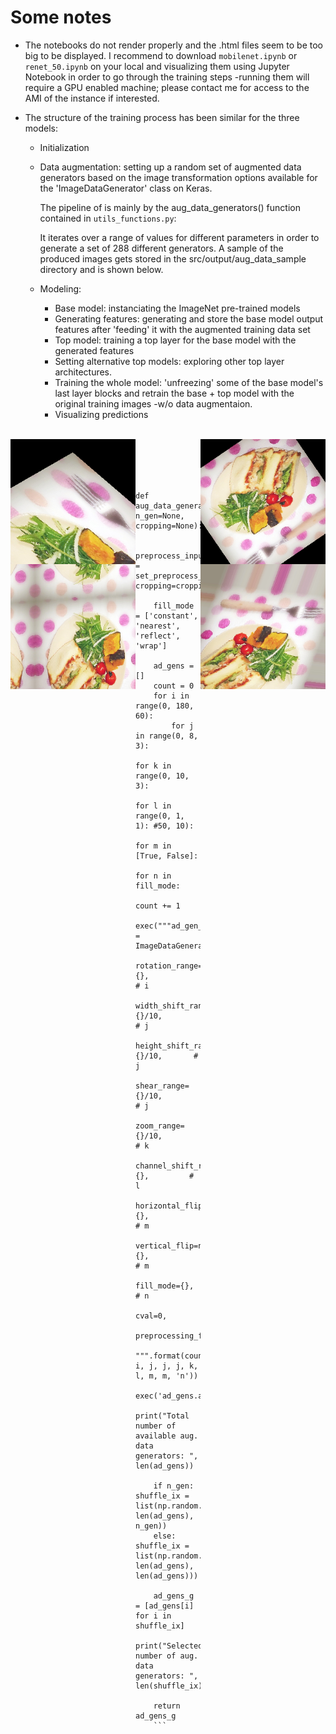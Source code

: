 # Some notes

- The notebooks do not render properly and the .html files seem to be too big to be displayed. I recommend to download ```mobilenet.ipynb``` or ```renet_50.ipynb``` on your local and visualizing them using Jupyter Notebook in order to go through the training steps -running them will require a GPU enabled machine; please contact me for access to the AMI of the instance if interested.

- The structure of the training process has been similar for the three models:

  - Initialization

  - Data augmentation: setting up a random set of augmented data generators based on the image transformation options available for the 'ImageDataGenerator' class on Keras.

    The pipeline of is mainly by the aug_data_generators() function contained in ```utils_functions.py```:

    It iterates over a range of values for different parameters in order to generate a set of 288 different generators. A sample of the produced images gets stored in the src/output/aug_data_sample directory and is shown below.
    
  - Modeling:
    - Base model: instanciating the ImageNet pre-trained models
    - Generating features: generating and store the base model output features after 'feeding' it with the augmented training data set
    - Top model: training a top layer for the base model with the generated features
    - Setting alternative top models: exploring other top layer architectures.
    - Training the whole model: 'unfreezing' some of the base model's last layer blocks and retrain the base + top model with the original training images -w/o data augmentaion.
    - Visualizing predictions<br /><br />

<img align="left" width="200" height="200" src="https://github.com/blancaag/ss_image_class/blob/building_blocks/src/output/aug_data_sample/_0_2276.png">
<img align="right" width="200" height="200" src="https://github.com/blancaag/ss_image_class/blob/building_blocks/src/output/aug_data_sample/_0_5265.png">
<img align="left" width="200" height="200" src="https://github.com/blancaag/ss_image_class/blob/building_blocks/src/output/aug_data_sample/_0_5310.png">
<img align="right" width="200" height="200" src="https://github.com/blancaag/ss_image_class/blob/building_blocks/src/output/aug_data_sample/_0_8934.png"><br /><br /><br /><br />

  ```
  def aug_data_generators(model, n_gen=None, cropping=None):

      preprocess_input = set_preprocess_input_function(model=model, cropping=cropping)

      fill_mode = ['constant', 'nearest', 'reflect', 'wrap']

      ad_gens = []
      count = 0
      for i in range(0, 180, 60):
          for j in range(0, 8, 3):
              for k in range(0, 10, 3):
                  for l in range(0, 1, 1): #50, 10):
                      for m in [True, False]:
                          for n in fill_mode:
                              count += 1
                              exec("""ad_gen_{} = ImageDataGenerator(
                                      rotation_range={},              # i
                                      width_shift_range={}/10,        # j
                                      height_shift_range={}/10,       # j
                                      shear_range={}/10,              # j
                                      zoom_range={}/10,               # k
                                      channel_shift_range={},         # l
                                      horizontal_flip={},             # m
                                      vertical_flip=not {},           # m
                                      fill_mode={},                   # n
                                      cval=0,                         
                                      preprocessing_function=preprocess_input)
                              """.format(count, i, j, j, j, k, l, m, m, 'n'))
                              exec('ad_gens.append(ad_gen_{})'.format(count))
      print("Total number of available aug. data generators: ", len(ad_gens))

      if n_gen: shuffle_ix = list(np.random.randint(0, len(ad_gens), n_gen))
      else: shuffle_ix = list(np.random.randint(0, len(ad_gens), len(ad_gens)))

      ad_gens_g = [ad_gens[i] for i in shuffle_ix]
      print("Selected number of aug. data generators: ", len(shuffle_ix))

      return ad_gens_g
      ```
